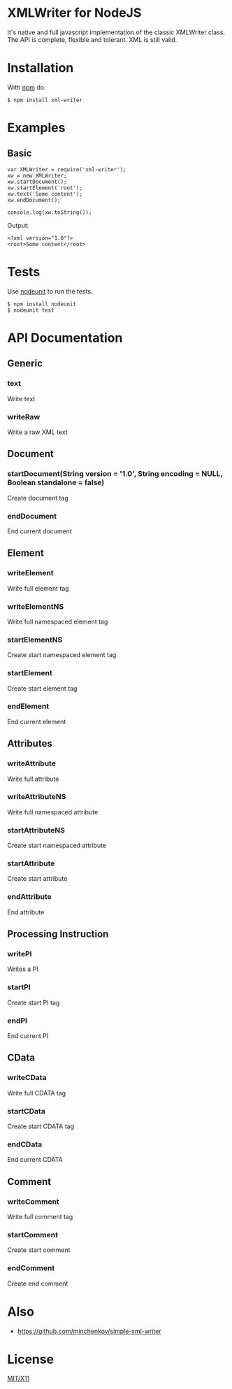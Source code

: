 # XMLWriter for NodeJS

It\'s native and full javascript implementation of the classic XMLWriter class.
The API is complete, flexible and tolerant.
XML is still valid.

# Installation

With [npm](http://npmjs.org) do:

    $ npm install xml-writer


# Examples

## Basic

	var XMLWriter = require('xml-writer');
	xw = new XMLWriter;
	xw.startDocument();
	xw.startElement('root');
	xw.text('Some content');
	xw.endDocument();

	console.log(xw.toString());

Output:


    <?xml version="1.0"?>
	<root>Some content</root>

	
# Tests

Use [nodeunit](https://github.com/caolan/nodeunit) to run the tests.

    $ npm install nodeunit
    $ nodeunit test

# API Documentation

## Generic

### text
Write text

### writeRaw 
Write a raw XML text

## Document
### startDocument(String version = '1.0', String encoding = NULL, Boolean standalone = false) 
Create document tag

### endDocument
End current document

## Element

### writeElement
Write full element tag

### writeElementNS
Write full namespaced element tag

### startElementNS
Create start namespaced element tag

### startElement
Create start element tag

### endElement
End current element

## Attributes

### writeAttribute
Write full attribute

### writeAttributeNS
Write full namespaced attribute

### startAttributeNS
Create start namespaced attribute

### startAttribute
Create start attribute

### endAttribute
End attribute

## Processing Instruction

### writePI
Writes a PI

### startPI
Create start PI tag

### endPI
End current PI

## CData

### writeCData
Write full CDATA tag

### startCData
Create start CDATA tag

### endCData
End current CDATA

## Comment
### writeComment 
Write full comment tag

### startComment 
Create start comment

### endComment 
Create end comment

# Also

* https://github.com/minchenkov/simple-xml-writer

# License

[MIT/X11](./LICENSE)
